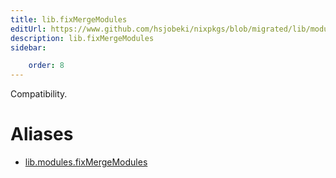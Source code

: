 ```yaml
---
title: lib.fixMergeModules
editUrl: https://www.github.com/hsjobeki/nixpkgs/blob/migrated/lib/modules.nix#L1090C21
description: lib.fixMergeModules
sidebar:

    order: 8
---
```


Compatibility.


# Aliases

- [lib.modules.fixMergeModules](/nix-doc-comments/reference/lib/modules/lib-modules-fixmergemodules)


